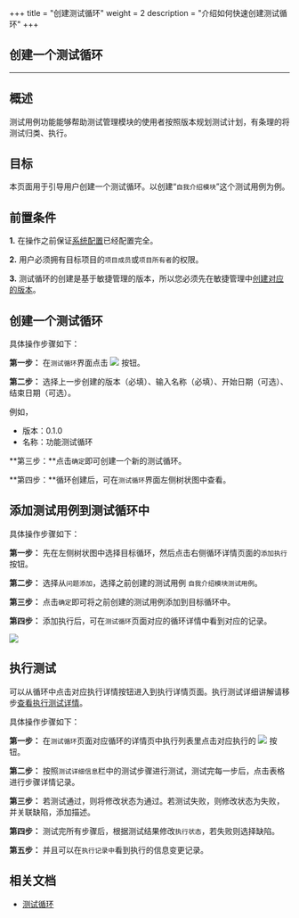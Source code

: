 +++
title = "创建测试循环"
weight = 2
description = "介绍如何快速创建测试循环"
+++

## 创建一个测试循环
---

## 概述

测试用例功能能够帮助测试管理模块的使用者按照版本规划测试计划，有条理的将测试归类、执行。

## 目标

本页面用于引导用户创建一个测试循环。以创建“`自我介绍模块`”这个测试用例为例。

## 前置条件

**1.** 在操作之前保证[系统配置](../../../../user-guide/system-configuration)已经配置完全。

**2.** 用户必须拥有目标项目的`项目成员`或`项目所有者`的权限。

**3.** 测试循环的创建是基于敏捷管理的版本，所以您必须先在敏捷管理中[创建对应的版本](../../../../user-guide/agile/release/release-version/)。

## 创建一个测试循环

具体操作步骤如下：

**第一步：** 在`测试循环`界面点击 ![](/img/docs/user-guide/test-management/case-management/add-cycle-button.jpg) 按钮。

**第二步：** 选择上一步创建的版本（必填）、输入名称（必填）、开始日期（可选）、结束日期（可选）。

例如，

 - 版本：0.1.0
 - 名称：功能测试循环

**第三步：**点击`确定`即可创建一个新的测试循环。

**第四步：**循环创建后，可在`测试循环`界面左侧树状图中查看。

## 添加测试用例到测试循环中

具体操作步骤如下：

**第一步：** 先在左侧树状图中选择目标循环，然后点击右侧循环详情页面的`添加执行`按钮。

**第二步：** 选择从`问题添加`，选择之前创建的测试用例 `自我介绍模块测试用例`。

**第三步：** 点击`确定`即可将之前创建的测试用例添加到目标循环中。

**第四步：** 添加执行后，可在`测试循环`页面对应的循环详情中看到对应的记录。

![](/img/docs/quick-start/project-member/test-manager/create-test-cycle/test-cycle-4.png)

## 执行测试

可以从循环中点击对应执行详情按钮进入到执行详情页面。执行测试详细讲解请移步[查看执行测试详情](../../../../user-guide/test-management/execution-test/execution/)。

具体操作步骤如下：

**第一步：** 在`测试循环`页面对应循环的详情页中执行列表里点击对应执行的 ![](/img/docs/user-guide/test-management/case-management/execution-button.jpg) 按钮。

**第二步：** 按照`测试详细信息`栏中的测试步骤进行测试，测试完每一步后，点击表格进行步骤详情记录。

**第三步：** 若测试通过，则将修改状态为通过。若测试失败，则修改状态为失败，并关联缺陷，添加描述。

**第四步：** 测试完所有步骤后，根据测试结果修改`执行状态`，若失败则选择缺陷。

**第五步：** 并且可以在`执行记录中`看到执行的信息变更记录。

## 相关文档

- [测试循环](../../../../user-guide/test-management/test-cycle/)